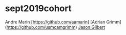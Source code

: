 # sept2019cohort
Andre Marin [https://github.com/aamarin]
[Adrian Grimm] (https://github.com/usmcamgrimm)
[Jason Gilbert](https://github.com/gilbertjusmc)